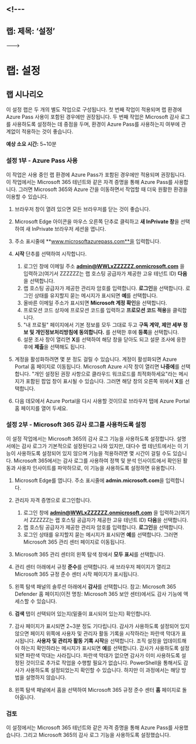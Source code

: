 <a name="---"></a><!---
---
랩: 제목: ‘설정’
---
--->

# <a name="lab-setup"></a>랩: 설정

## <a name="lab-scenario"></a>랩 시나리오

이 설정 랩은 두 개의 별도 작업으로 구성됩니다.  첫 번째 작업이 적용되며 랩 환경에 Azure Pass 사용이 포함된 경우에만 권장됩니다. 두 번째 작업은 Microsoft 감사 로그를 사용하도록 설정하는 데 중점을 두며, 환경이 Azure Pass를 사용하는지 여부에 관계없이 적용하는 것이 좋습니다.

**예상 소요 시간:** 5~10분



### <a name="setup-part-1---redeem-azure-pass"></a>설정 1부 - Azure Pass 사용

이 작업은 사용 중인 랩 환경에 Azure Pass가 포함된 경우에만 적용되며 권장됩니다. 이 작업에서는 Microsoft 365 테넌트와 같은 자격 증명을 통해 Azure Pass를 사용합니다.  그러면 Microsoft 365와 Azure 간을 이동하면서 작업할 때 더욱 원활한 환경을 이용할 수 있습니다.

1. 브라우저 창이 열려 있으면 모든 브라우저를 닫는 것이 좋습니다.

1. Microsoft Edge 아이콘을 마우스 오른쪽 단추로 클릭하고 **새 InPrivate 창**을 선택하여 새 InPrivate 브라우저 세션을 엽니다.

1. 주소 표시줄에 **www.microsoftazurepass.com**을 입력합니다.  

1. **시작** 단추를 선택하여 시작합니다.

    1. 로그인 창에 이메일 주소 **admin@WWLxZZZZZZ.onmicrosoft.com** 을 입력하고(여기서 ZZZZZZ는 랩 호스팅 공급자가 제공한 고유 테넌트 ID) **다음**을 선택합니다.
    1. 랩 호스팅 공급자가 제공한 관리자 암호를 입력합니다. **로그인**을 선택합니다.  로그인 상태를 유지할지 묻는 메시지가 표시되면 **예**를 선택합니다.
    1. 올바른 이메일 주소가 표시되면 **Microsoft 계정 확인**을 선택합니다.
    1. 프로모션 코드 상자에 프로모션 코드를 입력하고 **프로모션 코드 적용**을 클릭합니다.  
    1. "내 프로필" 페이지에서 기본 정보를 모두 그대로 두고 **구독 계약, 제안 세부 정보 및 개인정보처리방침에 동의합니다.** 를 선택한 후에 **등록**을 선택합니다.
    1. 설문 조사 창이 열리면 **X**를 선택하여 해당 창을 닫아도 되고 설문 조사에 응한 후에 **제출**을 선택해도 됩니다.

1. 계정을 활성화하려면 몇 분 정도 걸릴 수 있습니다.  계정이 활성화되면 Azure Portal 홈 페이지로 이동됩니다. Microsoft Azure 시작 창이 열리면 **나중에**를 선택합니다. "개인 설정된 권장 사항으로 클라우드 워크로드를 최적화하세요"라는 메시지가 포함된 팝업 창이 표시될 수 있습니다. 그러면 해당 창의 오른쪽 위에서 **X**를 선택합니다.

1. 다음 데모에서 Azure Portal을 다시 사용할 것이므로 브라우저 탭에 Azure Portal 홈 페이지를 열어 두세요.

### <a name="setup-part-2---enable-microsoft-365-audit-log"></a>설정 2부 - Microsoft 365 감사 로그를 사용하도록 설정

이 설정 작업에서는 Microsoft 365의 감사 로그 기능을 사용하도록 설정합니다.  설명서에는 감사 로그가 기본적으로 설정된다고 나와 있지만, 대다수 랩 테넌트에서는 이 기능이 사용하도록 설정되어 있지 않으며 기능을 적용하려면 몇 시간이 걸릴 수도 있습니다.  Microsoft 365에서는 감사 로그를 사용하여 정책 및 분석 인사이트에서 확인된 활동과 사용자 인사이트를 파악하므로, 이 기능을 사용하도록 설정하면 유용합니다.

1. Microsoft Edge를 엽니다. 주소 표시줄에 **admin.microsoft.com**을 입력합니다.

1. 관리자 자격 증명으로 로그인합니다.
    1. 로그인 창에 **admin@WWLxZZZZZZ.onmicrosoft.com** 을 입력하고(여기서 ZZZZZZ는 랩 호스팅 공급자가 제공한 고유 테넌트 ID) **다음**을 선택합니다.
    1. 랩 호스팅 공급자가 제공한 관리자 암호를 입력합니다. **로그인**을 선택합니다.
    1. 로그인 상태를 유지할지 묻는 메시지가 표시되면 **예**를 선택합니다. 그러면 Microsoft 365 관리 센터 페이지로 이동됩니다.

1. Microsoft 365 관리 센터의 왼쪽 탐색 창에서 **모두 표시**를 선택합니다.

1. 관리 센터 아래에서 규정 **준수**를 선택합니다.  새 브라우저 페이지가 열리고 Microsoft 365 규정 준수 센터 시작 페이지가 표시됩니다.  

1. 왼쪽 탐색 패널의 솔루션 아래에서 **감사**를 선택합니다.  참고: Microsoft 365 Defender 홈 페이지(이전 명칭: Microsoft 365 보안 센터)에서도 감사 기능에 액세스할 수 있습니다.

1. **검색** 탭이 선택되어 있는지(밑줄이 표시되어 있는지) 확인합니다.

1. 감사 페이지가 표시되면 2~3분 정도 기다립니다.  감사가 사용하도록 설정되어 있지 않으면 페이지 위쪽에 사용자 및 관리자 활동 기록을 시작하라는 파란색 막대가 표시됩니다.  **사용자 및 관리자 활동 기록 시작**을 선택합니다.  조직 설정을 업데이트해야 하는지 확인하라는 메시지가 표시되면 **예**를 선택합니다. 감사가 사용하도록 설정되면 파란색 막대는 사라집니다.  파란색 막대가 없으면 감사가 이미 사용하도록 설정된 것이므로 추가로 작업을 수행할 필요가 없습니다.  PowerShell을 통해서도 감사가 사용하도록 설정되었는지 확인할 수 있습니다. 하지만 이 과정에서는 해당 방법을 설명하지 않습니다.

1. 왼쪽 탐색 패널에서 홈을 선택하여 Microsoft 365 규정 준수 센터 **홈** 페이지로 돌아옵니다.

### <a name="review"></a>검토

이 설정에서는 Microsoft 365 테넌트와 같은 자격 증명을 통해 Azure Pass를 사용했습니다.  그리고 Microsoft 365의 감사 로그 기능을 사용하도록 설정했습니다.
